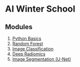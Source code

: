 AI Winter School
================

Modules
-------

1. [Python Basics]
2. [Random Forest]
3. [Image Classification]
4. [Deep Radiomics]
5. [Image Segmentation (U-Net)]



[Python Basics]: https://colab.research.google.com/github/liob/ai-winther-school/blob/master/notebooks/python_basics.ipynb
[Random Forest]: https://colab.research.google.com/github/liob/ai-winther-school/blob/master/notebooks/random_forest.ipynb
[Image Classification]: https://colab.research.google.com/github/liob/ai-winther-school/blob/master/notebooks/image_classification.ipynb
[Deep Radiomics]: https://colab.research.google.com/github/liob/ai-winther-school/blob/master/notebooks/deep_radiomics.ipynb
[Image Segmentation (U-Net)]: https://colab.research.google.com/github/liob/ai-winther-school/blob/master/notebooks/image_segmetation_u-net.ipynb